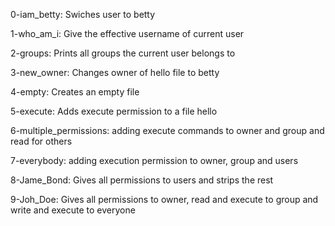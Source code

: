 0-iam_betty: Swiches user to betty

1-who_am_i: Give the effective username of current user

2-groups: Prints all groups the current user belongs to

3-new_owner: Changes owner of hello file to betty

4-empty: Creates an empty file

5-execute: Adds execute permission to a file hello

6-multiple_permissions: adding execute commands to owner and group and read for others

7-everybody: adding execution permission to owner, group and users

8-Jame_Bond: Gives all permissions to users and strips the rest

9-Joh_Doe: Gives all permissions to owner, read and execute to group and write and execute to everyone 
